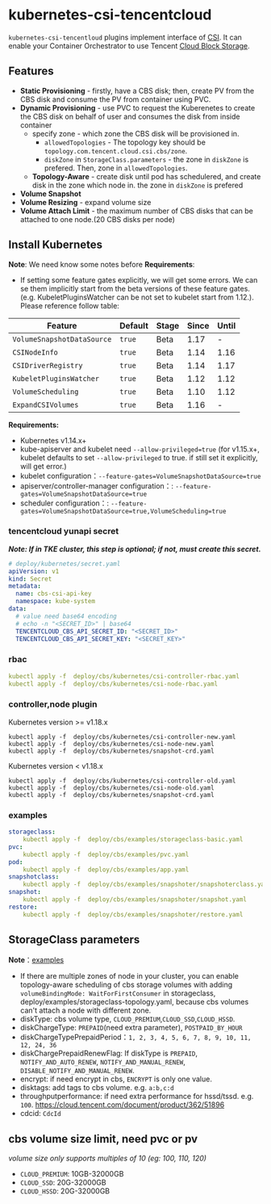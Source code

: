 # kubernetes-csi-tencentcloud

`kubernetes-csi-tencentloud` plugins implement interface of [CSI](https://github.com/container-storage-interface/spec). It can enable your Container Orchestrator to use Tencent [Cloud Block Storage](https://cloud.tencent.com/product/cbs).

## Features
* **Static Provisioning** - firstly, have a CBS disk; then, create PV from the CBS disk and consume the PV from container using PVC.
* **Dynamic Provisioning** - use PVC to request the Kuberenetes to create the CBS disk on behalf of user and consumes the disk from inside container
    * specify zone - which zone the CBS disk will be provisioned in.
        * `allowedTopologies` - The topology key should be `topology.com.tencent.cloud.csi.cbs/zone`.
        * `diskZone` in `StorageClass.parameters` - the zone in `diskZone` is prefered. Then, zone in `allowedTopologies`.
    * **Topology-Aware** - create disk until pod has schedulered, and create disk in the zone which node in. the zone in `diskZone` is prefered
* **Volume Snapshot**
* **Volume Resizing** - expand volume size
* **Volume Attach Limit** - the maximum number of CBS disks that can be attached to one node.(20 CBS disks per node)

## Install Kubernetes
**Note**:
We need know some notes before **Requirements**:
- If setting some feature gates explicitly, we will get some errors. We can se them implicitly start from the beta versions of these feature gates.(e.g. KubeletPluginsWatcher can be not set to kubelet start from 1.12.). Please reference follow table:

| Feature                    | Default    | Stage   | Since   | Until   |
| -------------------------- | ------ | ---- | ---- | ---- |
| `VolumeSnapshotDataSource` | `true` | Beta | 1.17 | -    |
| `CSINodeInfo`              | `true` | Beta | 1.14 | 1.16 |
| `CSIDriverRegistry`        | `true` | Beta | 1.14 | 1.17 |
| `KubeletPluginsWatcher`    | `true` | Beta | 1.12 | 1.12 |
| `VolumeScheduling`         | `true` | Beta | 1.10 | 1.12 |
| `ExpandCSIVolumes`         | `true` | Beta | 1.16 | - |

**Requirements:**

* Kubernetes v1.14.x+
* kube-apiserver and kubelet need `--allow-privileged=true` (for v1.15.x+, kubelet defaults to set `--allow-privileged` to true. if still set it explicitly, will get error.)
* kubelet configuration：`--feature-gates=VolumeSnapshotDataSource=true`
* apiserver/controller-manager configuration：:  `--feature-gates=VolumeSnapshotDataSource=true`
* scheduler configuration：: `--feature-gates=VolumeSnapshotDataSource=true,VolumeScheduling=true`

### tencentcloud yunapi secret
***Note: If in TKE cluster, this step is optional; if not, must create this secret.***

```yaml
# deploy/kubernetes/secret.yaml
apiVersion: v1
kind: Secret
metadata:
  name: cbs-csi-api-key
  namespace: kube-system
data:
  # value need base64 encoding
  # echo -n "<SECRET_ID>" | base64
  TENCENTCLOUD_CBS_API_SECRET_ID: "<SECRET_ID>"
  TENCENTCLOUD_CBS_API_SECRET_KEY: "<SECRET_KEY>"
```

### rbac

```yaml
kubectl apply -f  deploy/cbs/kubernetes/csi-controller-rbac.yaml
kubectl apply -f  deploy/cbs/kubernetes/csi-node-rbac.yaml
```

### controller,node plugin
Kubernetes version >= v1.18.x

```
kubectl apply -f  deploy/cbs/kubernetes/csi-controller-new.yaml
kubectl apply -f  deploy/cbs/kubernetes/csi-node-new.yaml
kubectl apply -f  deploy/cbs/kubernetes/snapshot-crd.yaml
```

Kubernetes version < v1.18.x

```
kubectl apply -f  deploy/cbs/kubernetes/csi-controller-old.yaml
kubectl apply -f  deploy/cbs/kubernetes/csi-node-old.yaml
kubectl apply -f  deploy/cbs/kubernetes/snapshot-crd.yaml
```

### examples

```yaml
storageclass:
    kubectl apply -f  deploy/cbs/examples/storageclass-basic.yaml
pvc:
    kubectl apply -f  deploy/cbs/examples/pvc.yaml
pod:
    kubectl apply -f  deploy/cbs/examples/app.yaml
snapshotclass:
    kubectl apply -f  deploy/cbs/examples/snapshoter/snapshoterclass.yaml
snapshot:
    kubectl apply -f  deploy/cbs/examples/snapshoter/snapshot.yaml
restore:
    kubectl apply -f  deploy/cbs/examples/snapshoter/restore.yaml
```

## StorageClass parameters

**Note**：[examples](https://github.com/TencentCloud/kubernetes-csi-tencentcloud/blob/master/deploy/cbs/examples/storageclass-examples.yaml)

* If there are multiple zones of node in your cluster, you can enable topology-aware scheduling of cbs storage volumes with adding `volumeBindingMode: WaitForFirstConsumer` in storageclass, deploy/examples/storageclass-topology.yaml, because cbs volumes can't attach a node with different zone.
* diskType: cbs volume type, `CLOUD_PREMIUM`,`CLOUD_SSD`,`CLOUD_HSSD`.
* diskChargeType: `PREPAID`(need extra parameter), `POSTPAID_BY_HOUR`
* diskChargeTypePrepaidPeriod：`1, 2, 3, 4, 5, 6, 7, 8, 9, 10, 11, 12, 24, 36`
* diskChargePrepaidRenewFlag: If diskType is `PREPAID`, `NOTIFY_AND_AUTO_RENEW`, `NOTIFY_AND_MANUAL_RENEW`, `DISABLE_NOTIFY_AND_MANUAL_RENEW`.
* encrypt: if need encrypt in cbs, `ENCRYPT` is only one value.
* disktags: add tags to cbs volume. e.g. `a:b,c:d`
* throughputperformance: if need extra performance for hssd/tssd. e.g. `100`. https://cloud.tencent.com/document/product/362/51896
* cdcid: `CdcId`

## cbs volume size limit, need pvc or pv

*volume size only supports multiples of 10 (eg: 100, 110, 120)*
* `CLOUD_PREMIUM`: 10GB-32000GB
* `CLOUD_SSD`: 20G-32000GB
* `CLOUD_HSSD`: 20G-32000GB
